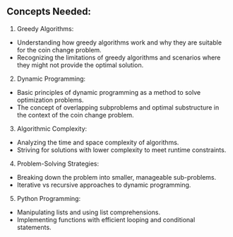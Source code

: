 ## Concepts Needed:
1. Greedy Algorithms:

* Understanding how greedy algorithms work and why they are suitable for the coin change problem.
* Recognizing the limitations of greedy algorithms and scenarios where they might not provide the optimal solution.
2.  Dynamic Programming:

* Basic principles of dynamic programming as a method to solve optimization problems.
* The concept of overlapping subproblems and optimal substructure in the context of the coin change problem.
3. Algorithmic Complexity:

* Analyzing the time and space complexity of algorithms.
* Striving for solutions with lower complexity to meet runtime constraints.
4. Problem-Solving Strategies:

* Breaking down the problem into smaller, manageable sub-problems.
* Iterative vs recursive approaches to dynamic programming.
5. Python Programming:

* Manipulating lists and using list comprehensions.
* Implementing functions with efficient looping and conditional statements.
